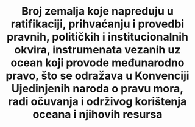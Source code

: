 ﻿---	
goal_meta_link:	'http://unstats.un.org/sdgs/files/metadata-compilation/Metadata-Goal-14.pdf'
goal_meta_link_page:	24
graph:	null
graph_title:	null
has_metadata:	true
indicator:	14.c.1
indicator_definition:	"Ovaj pokazatelj upućuje na broj zemalja koje su ratificirale Konvenciju o pomorskom radu u MOR-u iz 2006. godine. Međunarodne konvencije OOR-a su pravno obvezujući međunarodni ugovori sastavljeni od strane sastavnica ILO-a (vlada, poslodavci i radnici) i postavlja osnovna načela i prava na radu. Konvencija o pomorskom radu MOR-a (MLC) jedinstvena je, koherentna mjera koja u najvećoj mogućoj mjeri utjelovljuje sve najnovije standarde postojećih međunarodnih konvencija i preporuka o radu pomorstva, kao i temeljna načela koja se nalaze u drugim međunarodnim konvencijama o radu."
indicator_name:	"Broj zemalja koje napreduju u ratifikaciji, prihvaćanju i provedbi pravnih, političkih i institucionalnih okvira, instrumenata vezanih uz ocean koji provode međunarodno pravo, što se odražava u Konvenciji Ujedinjenih naroda o pravu mora, radi očuvanja i održivog korištenja oceana i njihovih resursa."
indicator_variable:	null
layout:	indicator
permalink:	/14-c-1/
published:	true
sdg_goal:	14
target:	Unaprijediti" očuvanje i održivo korištenje oceana i njihovih resursa primjenom zakona koji se odražava u Konvenciji Ujedinjenih naroda o pravu mora, kojim se osigurava pravni okvir za očuvanje i održivo korištenje oceana i njihovih resursa, kako je navedeno u stavku 158 " Budućnost koju želimo "
target_id:	14.c
title:	"Broj zemalja koje napreduju u ratifikaciji, prihvaćanju i provedbi pravnih, političkih i institucionalnih okvira, instrumenata vezanih uz ocean koji provode međunarodno pravo, što se odražava u Konvenciji Ujedinjenih naroda o pravu mora, radi očuvanja i održivog korištenja oceana i njihovih resursa"
un_custodial_agency:	"'UN  DOALOS,  FAO,  UNEP,  ILO,  other  UN-Oceans  agencies'"
un_designated_tier:	3
---	
